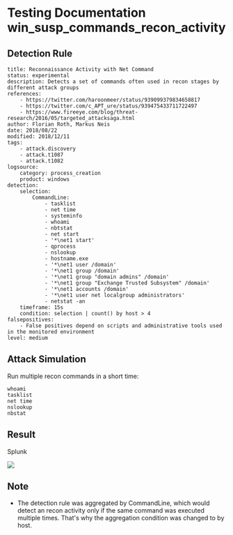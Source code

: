 # Testing Documentation win_susp_commands_recon_activity

## Detection Rule
```
title: Reconnaissance Activity with Net Command
status: experimental
description: Detects a set of commands often used in recon stages by different attack groups
references:
    - https://twitter.com/haroonmeer/status/939099379834658817
    - https://twitter.com/c_APT_ure/status/939475433711722497
    - https://www.fireeye.com/blog/threat-research/2016/05/targeted_attacksaga.html
author: Florian Roth, Markus Neis
date: 2018/08/22
modified: 2018/12/11
tags:
    - attack.discovery
    - attack.t1087
    - attack.t1082
logsource:
    category: process_creation
    product: windows
detection:
    selection:
        CommandLine:
            - tasklist
            - net time
            - systeminfo
            - whoami
            - nbtstat
            - net start
            - '*\net1 start'
            - qprocess
            - nslookup
            - hostname.exe
            - '*\net1 user /domain'
            - '*\net1 group /domain'
            - '*\net1 group "domain admins" /domain'
            - '*\net1 group "Exchange Trusted Subsystem" /domain'
            - '*\net1 accounts /domain'
            - '*\net1 user net localgroup administrators'
            - netstat -an
    timeframe: 15s
    condition: selection | count() by host > 4
falsepositives:
    - False positives depend on scripts and administrative tools used in the monitored environment
level: medium

```

## Attack Simulation
Run multiple recon commands in a short time:
```
whoami
tasklist
net time
nslookup
nbstat
```

## Result

Splunk

![](https://github.com/P4T12ICK/Sigma-Rule-Repository/blob/master/detection-rules/T1087/win_susp_commands_recon_activity_test.png)

## Note
- The detection rule was aggregated by CommandLine, which would detect an recon activity only if the same command was executed multiple times. That's why the aggregation condition was changed to by host.







